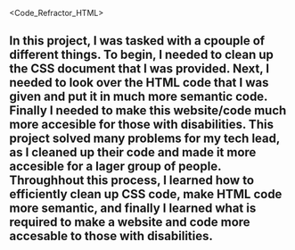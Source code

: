 <Code_Refractor_HTML>

## In this project, I was tasked with a cpouple of different things. To begin, I needed to clean up the CSS document that I was provided. Next, I needed to look over the HTML code that I was given and put it in much more semantic code. Finally I needed to make this website/code much more accesible for those with disabilities. This project solved many problems for my tech lead, as I cleaned up their code and made it more accesible for a lager group of people. Throughhout this process, I learned how to efficiently clean up CSS code, make HTML code more semantic, and finally I learned what is required to make a website and code more accesable to those with disabilities.

